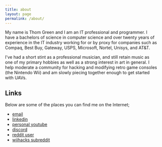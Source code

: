 ```yaml
---
title: about
layout: page
permalink: /about/
---
```


My name is Thom Green and I am an IT professional and programmer. I have a bachelors of science in computer science and over twenty years
of experience in the IT industry working for or by proxy for
companies such as Compaq, Best Buy, Gateway, USPS, Microsoft, Nortel,
Unisys, and AT&T.

I've had a short stint as a professional musician, and still retain music as one of my primary hobbies as well as a strong interest in art in general. I help moderate a community for hacking and modifying retro game consoles (the Nintendo Wii) and am slowly piecing together enough to get started with UAVs.

## Links 
Below are some of the places you can find me on the Internet;

* [email](mailto:thorn@bloodythorn.com)
* [linkedin](https://www.linkedin.com/in/thom-green/)
* [personal youtube](https://www.youtube.com/channel/UCL98_sJGIVYW_Umt9bu10RA)
* [discord](bloodythorn#9259)
* [reddit user](https://www.reddit.com/user/BloodyThorn)
* [wiihacks subreddit](https://www.reddit.com/r/WiiHacks/)

